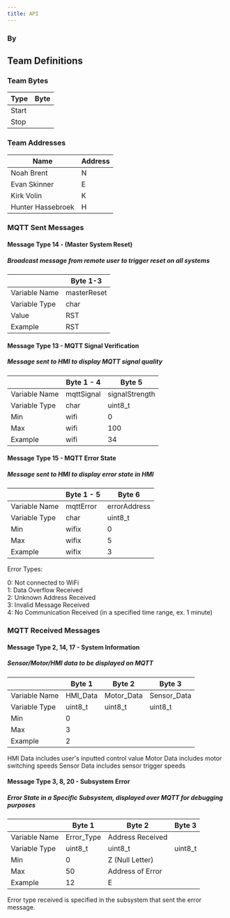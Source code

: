 ```yaml
---
title: API
---
```


### By

## Team Definitions

### Team Bytes

| Type |  Byte  |
| -----------| ----------- |
| Start |   |
| Stop |  |

### Team Addresses

| Name |  Address  |
| -----------| ----------- |
| Noah Brent | N  |
|Evan Skinner| E |
|Kirk Volin| K |
|Hunter Hassebroek| H |

### MQTT Sent Messages
#### Message Type 14 - (Master System Reset)
##### Broadcast message from remote user to trigger reset on all systems

|  |  Byte 1-3     |  
| -----------| ----------- |
|Variable Name| masterReset  | 
|Variable Type| char  | 
|Value| RST  |
|Example| RST |

#### Message Type 13 - MQTT Signal Verification
##### Message sent to HMI to display MQTT signal quality

|  |  Byte 1 - 4    |  Byte 5 |
| -----------| ----------- | -- |
|Variable Name| mqttSignal  | signalStrength |
|Variable Type| char  | uint8_t | 
|Min| wifi | 0  |
|Max| wifi |  100 | 
|Example| wifi | 34 |  

#### Message Type 15 - MQTT Error State
##### Message sent to HMI to display error state in HMI

|  |  Byte 1 - 5     | Byte 6| 
| -----------| ----------- | -- |
|Variable Name| mqttError  | errorAddress |
|Variable Type| char  | uint8_t |
|Min | wifix  | 0 |
|Max | wifix | 5 |
|Example| wifix |  3 |

Error Types:

0: Not connected to WiFi  
1: Data Overflow Received  
2: Unknown Address Received  
3: Invalid Message Received  
4: No Communication Received (in a specified time range, ex. 1 minute)  



### MQTT Received Messages

#### Message Type 2, 14, 17 - System Information 
##### Sensor/Motor/HMI data to be displayed on MQTT


|  |  Byte 1     | Byte 2 | Byte 3 |
| -----------| ----------- | -- | -- |
|Variable Name| HMI_Data  | Motor_Data   | Sensor_Data  |
|Variable Type| uint8_t  |  uint8_t   | uint8_t   |
|Min| 0  |    |   |
|Max| 3 |     |   |
|Example| 2 |      |   |

HMI Data includes user's inputted control value
Motor Data includes motor switching speeds
Sensor Data includes sensor trigger speeds

#### Message Type 3, 8, 20 - Subsystem Error 
##### Error State in a Specific Subsystem, displayed over MQTT for debugging purposes

|  |  Byte 1     | Byte 2 | Byte 3 |
| -----------| ----------- | -- | -- |
|Variable Name| Error_Type  | Address Received   |   |
|Variable Type| uint8_t  |  uint8_t   | uint8_t   |
|Min| 0  |  Z (Null Letter)  |   |
|Max| 50 |  Address of Error   |   |
|Example| 12 |   E   |   |

Error type received is specified in the subsystem that sent the error message.
